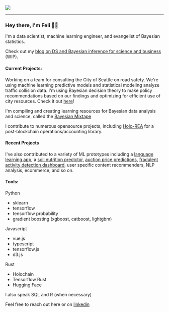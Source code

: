 ![](https://raw.githubusercontent.com/oro13/oro13/master/resumeheader.png)

---

### Hey there, I'm Feli 👋😄 

I'm a data scientist, machine learning engineer, and evangelist of Bayesian statistics.

Check out my [blog on DS and Bayesian inference for science and business](https://oro13.github.io/) (WIP).
#### Current Projects:

Working on a team for consulting the City of Seattle on road safety. We're using machine learning predictive models and statistical modeling analyze traffic collision data. I'm using Bayesian decision theory to make policy recommendations based on our findings and optimizing for efficient use of city resources. Check it out [here](https://github.com/DataCircles/traffic_collisions_ml_team1)! 

I'm compiling and creating learning resources for Bayesian data analysis and science, called the [Bayesian Mixtape](https://github.com/oro13/bayesian-mixtape)

I contribute to numerous opensource projects, including [Holo-REA](https://github.com/holo-rea/holo-rea) for a post-blockchain operations/accounting library.

#### Recent Projects

I've also contributed to a variety of ML prototypes including a [language learning app](https://github.com/oro13/language-app-ml), a [soil nutrition predictor](https://github.com/oro13/soil-health-prediction), [auction price predictions](https://github.com/oro13/a-bulldozer-named-desire/), [fradulent activity detection dashboard](https://github.com/oro13/fraud-detection), user specific content recommenders, NLP analysis, ecommerce, and so on.

#### Tools:

Python

- sklearn
- tensorflow
- tensorflow probability
- gradient boosting (xgboost, catboost, lightgbm)

Javascript

- vue.js
- typescript
- tensorflow.js
- d3.js

Rust

- Holochain
- Tensorflow Rust
- Hugging Face

I also speak SQL and R (when necessary)

Feel free to reach out here or on [linkedin](https://www.linkedin.com/in/fgentle/)

<!--
![contact info](./resumeheader.png)
**oro13/oro13** is a ✨ _special_ ✨ repository because its `README.md` (this file) appears on your GitHub profile.

Here are some ideas to get you started:

- 🔭 I’m currently working on ...
- 🌱 I’m currently learning ...
- 👯 I’m looking to collaborate on ...
- 🤔 I’m looking for help with ...
- 💬 Ask me about ...
- 📫 How to reach me: ...
- 😄 Pronouns: ...
- ⚡ Fun fact: ...
-->
